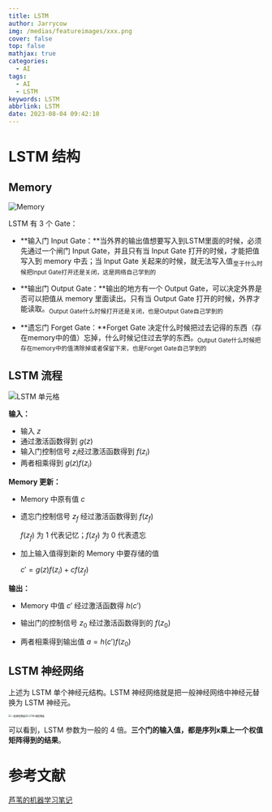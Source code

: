```yaml
---
title: LSTM
author: Jarrycow
img: /medias/featureimages/xxx.png
cover: false
top: false
mathjax: true
categories:
  - AI
tags:
  - AI
  - LSTM
keywords: LSTM
abbrlink: LSTM
date: 2023-08-04 09:42:10
---
```




<!--more-->

# LSTM 结构

## Memory

![Memory](https://4143056590-files.gitbook.io/~/files/v0/b/gitbook-legacy-files/o/assets%2F-LpO5sn2FY1C9esHFJmo%2F-M1DtQY-ei6hXfaisjwq%2F-M1DtSffa2TchE2rFm-c%2FLSTM.jpg?generation=1582945406632519&alt=media)

LSTM 有 3 个 Gate：

- **输入门 Input Gate：**当外界的输出值想要写入到LSTM里面的时候，必须先通过一个闸门 Input Gate，并且只有当 Input Gate 打开的时候，才能把值写入到 memory 中去；当 Input Gate 关起来的时候，就无法写入值<sub>至于什么时候把Input Gate打开还是关闭，这是网络自己学到的</sub>

- **输出门 Output Gate：**输出的地方有一个 Output Gate，可以决定外界是否可以把值从 memory 里面读出。只有当 Output Gate 打开的时候，外界才能读取。<sub>Output Gate什么时候打开还是关闭，也是Output Gate自己学到的</sub>

- **遗忘门 Forget Gate：**Forget Gate 决定什么时候把过去记得的东西（存在memory中的值）忘掉，什么时候记住过去学的东西。<sub>Output Gate什么时候把存在memory中的值清除掉或者保留下来，也是Forget Gate自己学到的</sub>

## LSTM 流程

![LSTM 单元格](https://4143056590-files.gitbook.io/~/files/v0/b/gitbook-legacy-files/o/assets%2F-LpO5sn2FY1C9esHFJmo%2F-M1DtQY-ei6hXfaisjwq%2F-M1DtSfiDaBbHeBymgzw%2FLSTM-2.jpg?generation=1582945410569345&alt=media)

**输入：**

- 输入 $z$ 
- 通过激活函数得到 $g(z)$
- 输入门控制信号 $z_i$经过激活函数得到 $f\left(z_i\right)$
- 两者相乘得到 $g(z)f\left(z_i\right)$

**Memory 更新：**

- Memory 中原有值 $c$

- 遗忘门控制信号 $z_f$ 经过激活函数得到 $f\left(z_f\right)$

  $f\left(z_f\right)$ 为 1 代表记忆；$f\left(z_f\right)$ 为 0 代表遗忘

- 加上输入值得到新的 Memory 中要存储的值

  $c'=g(z)f\left(z_i\right)+cf\left(z_f\right)$

**输出：**

- Memory 中值 $c'$ 经过激活函数得 $h\left(c'\right)$
- 输出门的控制信号 $z_0$ 经过激活函数得到的 $f\left(z_0\right)$

- 两者相乘得到输出值 $a=h\left(c'\right)f\left(z_0\right)$

## LSTM 神经网络

上述为 LSTM 单个神经元结构。LSTM 神经网络就是把一般神经网络中神经元替换为 LSTM 神经元。

<img src="https://4143056590-files.gitbook.io/~/files/v0/b/gitbook-legacy-files/o/assets%2F-LpO5sn2FY1C9esHFJmo%2F-M1DtQY-ei6hXfaisjwq%2F-M1DtSg2x-U_EV63Ay3u%2Fneurons.jpg?generation=1582945397507431&alt=media" alt="一般神经网络" style="zoom:33%;" /><img src="https://4143056590-files.gitbook.io/~/files/v0/b/gitbook-legacy-files/o/assets%2F-LpO5sn2FY1C9esHFJmo%2F-M1DtQY-ei6hXfaisjwq%2F-M1DtSg4F7pcInUGFh0M%2Fneurons-1.jpg?generation=1582945405658712&alt=media" alt="LSTM 神经网络" style="zoom:33%;" />

可以看到，LSTM 参数为一般的 4 倍。**三个门的输入值，都是序列x乘上一个权值矩阵得到的结果**。

# 参考文献

[芦苇的机器学习笔记](https://luweikxy.gitbook.io/machine-learning-notes/long-short-term-memory-networks)